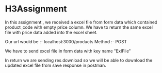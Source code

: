 # H3Assignment

In this assignment , we received a excel file from form data which contained product_code with empty price column.
We have to return the same excel file with price data added into the excel sheet.

Our url would be :- localhost:3000/products
Method :- POST

We have to send excel file in form data with key name "ExlFile"

In return we are sending res.download so we will be able to download the updated excel file from save response in postman.